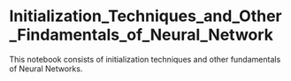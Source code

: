 # Initialization_Techniques_and_Other_Findamentals_of_Neural_Network
This notebook consists of initialization techniques and other fundamentals of Neural Networks. 
